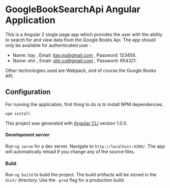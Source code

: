 # GoogleBookSearchApi Angular Application

This is a Angular 2 single page app which provides the user with the ability to search for and view data from the Google Books Api. 
The app should only be available for authenticated user :
- Name: itay , Email: itay.no@gmail.com , Password: 123456.
- Name: shir , Email: shir.co@gmail.com , Password: 654321.

Other technologies used are Webpack, and of course the Google Books API.

## Configuration
For running the application, first thing to do is to install NPM dependencies.

```
npm install
```

This project was generated with [Angular CLI](https://github.com/angular/angular-cli) version 1.0.0.

#### Development server

Run `ng serve` for a dev server. Navigate to `http://localhost:4200/`. The app will automatically reload if you change any of the source files.

#### Build

Run `ng build` to build the project. The build artifacts will be stored in the `dist/` directory. Use the `-prod` flag for a production build.






